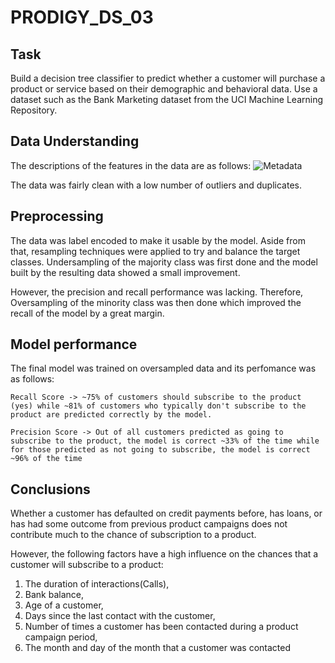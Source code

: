 # PRODIGY_DS_03

## Task
Build a decision tree classifier to predict whether a customer will purchase a product or service based on their demographic and behavioral data. Use a dataset such as the Bank Marketing dataset from the UCI Machine Learning Repository.

## Data Understanding
The descriptions of the features in the data are as follows:
![Metadata](https://github.com/Nickimani/PRODIGY_DS_03/assets/104377216/d3cdd657-007a-49c2-84c8-baa132fe4ab5)

The data was fairly clean with a low number of outliers and duplicates.

## Preprocessing
The data was label encoded to make it usable by the model. Aside from that, resampling techniques were applied to try and balance the target classes. 
Undersampling of the majority class was first done and the model built by the resulting data showed a small improvement.

However, the precision and recall performance was lacking. 
Therefore, Oversampling of the minority class was then done which improved the recall of the model by a great margin.

## Model performance
The final model was trained on oversampled data and its perfomance was as follows:

    Recall Score -> ~75% of customers should subscribe to the product (yes) while ~81% of customers who typically don't subscribe to the product are predicted correctly by the model.

    Precision Score -> Out of all customers predicted as going to subscribe to the product, the model is correct ~33% of the time while for those predicted as not going to subscribe, the model is correct ~96% of the time

## Conclusions
Whether a customer has defaulted on credit payments before, has loans, or has had some outcome from previous product campaigns does not contribute much to the chance of subscription to a product.

However, the following factors have a high influence on the chances that a customer will subscribe to a product: 

1. The duration of interactions(Calls), 
2. Bank balance, 
3. Age of a customer, 
4. Days since the last contact with the customer, 
5. Number of times a customer has been contacted during a product campaign period, 
6. The month and day of the month that a customer was contacted 
